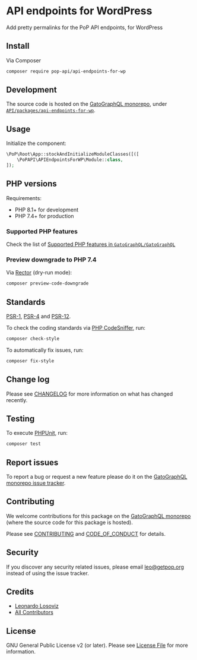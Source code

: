 # API endpoints for WordPress

<!--
[![Build Status][ico-travis]][link-travis]
[![Quality Score][ico-code-quality]][link-code-quality]
[![Software License][ico-license]](LICENSE.md)
[![Latest Version on Packagist][ico-version]][link-packagist]
[![Coverage Status][ico-scrutinizer]][link-scrutinizer]
[![Total Downloads][ico-downloads]][link-downloads]
-->

Add pretty permalinks for the PoP API endpoints, for WordPress

## Install

Via Composer

``` bash
composer require pop-api/api-endpoints-for-wp
```

## Development

The source code is hosted on the [GatoGraphQL monorepo](https://github.com/GatoGraphQL/GatoGraphQL), under [`API/packages/api-endpoints-for-wp`](https://github.com/GatoGraphQL/GatoGraphQL/tree/master/layers/API/packages/api-endpoints-for-wp).

## Usage

Initialize the component:

``` php
\PoP\Root\App::stockAndInitializeModuleClasses([([
    \PoPAPI\APIEndpointsForWP\Module::class,
]);
```

## PHP versions

Requirements:

- PHP 8.1+ for development
- PHP 7.4+ for production

### Supported PHP features

Check the list of [Supported PHP features in `GatoGraphQL/GatoGraphQL`](https://github.com/GatoGraphQL/GatoGraphQL/blob/master/docs/supported-php-features.md)

### Preview downgrade to PHP 7.4

Via [Rector](https://github.com/rectorphp/rector) (dry-run mode):

```bash
composer preview-code-downgrade
```

## Standards

[PSR-1](https://www.php-fig.org/psr/psr-1), [PSR-4](https://www.php-fig.org/psr/psr-4) and [PSR-12](https://www.php-fig.org/psr/psr-12).

To check the coding standards via [PHP CodeSniffer](https://github.com/squizlabs/PHP_CodeSniffer), run:

``` bash
composer check-style
```

To automatically fix issues, run:

``` bash
composer fix-style
```

## Change log

Please see [CHANGELOG](CHANGELOG.md) for more information on what has changed recently.

## Testing

To execute [PHPUnit](https://phpunit.de/), run:

``` bash
composer test
```

## Report issues

To report a bug or request a new feature please do it on the [GatoGraphQL monorepo issue tracker](https://github.com/GatoGraphQL/GatoGraphQL/issues).

## Contributing

We welcome contributions for this package on the [GatoGraphQL monorepo](https://github.com/GatoGraphQL/GatoGraphQL) (where the source code for this package is hosted).

Please see [CONTRIBUTING](CONTRIBUTING.md) and [CODE_OF_CONDUCT](CODE_OF_CONDUCT.md) for details.

## Security

If you discover any security related issues, please email leo@getpop.org instead of using the issue tracker.

## Credits

- [Leonardo Losoviz][link-author]
- [All Contributors][link-contributors]

## License

GNU General Public License v2 (or later). Please see [License File](LICENSE.md) for more information.

[ico-version]: https://img.shields.io/packagist/v/pop-api/api-endpoints-for-wp.svg?style=flat-square
[ico-license]: https://img.shields.io/badge/license-GPLv2-brightgreen.svg?style=flat-square
[ico-travis]: https://img.shields.io/travis/pop-api/api-endpoints-for-wp/master.svg?style=flat-square
[ico-scrutinizer]: https://img.shields.io/scrutinizer/coverage/g/pop-api/api-endpoints-for-wp.svg?style=flat-square
[ico-code-quality]: https://img.shields.io/scrutinizer/g/pop-api/api-endpoints-for-wp.svg?style=flat-square
[ico-downloads]: https://img.shields.io/packagist/dt/pop-api/api-endpoints-for-wp.svg?style=flat-square

[link-packagist]: https://packagist.org/packages/pop-api/api-endpoints-for-wp
[link-travis]: https://travis-ci.org/pop-api/api-endpoints-for-wp
[link-scrutinizer]: https://scrutinizer-ci.com/g/pop-api/api-endpoints-for-wp/code-structure
[link-code-quality]: https://scrutinizer-ci.com/g/pop-api/api-endpoints-for-wp
[link-downloads]: https://packagist.org/packages/pop-api/api-endpoints-for-wp
[link-author]: https://github.com/getpop
[link-contributors]: ../../../../../../contributors

